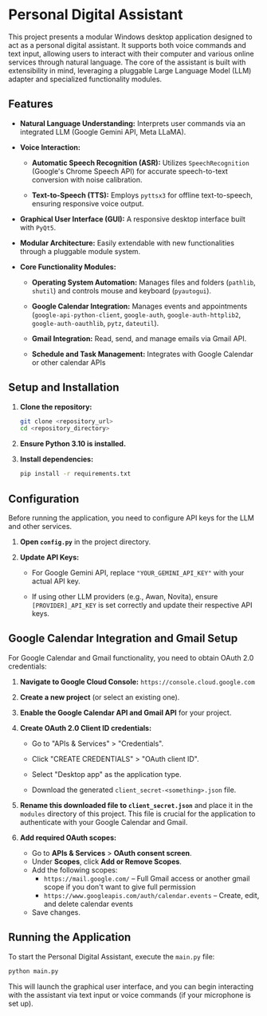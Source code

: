 # Personal Digital Assistant

This project presents a modular Windows desktop application designed to act as a personal digital assistant. It supports both voice commands and text input, allowing users to interact with their computer and various online services through natural language. The core of the assistant is built with extensibility in mind, leveraging a pluggable Large Language Model (LLM) adapter and specialized functionality modules.

## Features

* **Natural Language Understanding:** Interprets user commands via an integrated LLM (Google Gemini API, Meta LLaMA).

* **Voice Interaction:**

    * **Automatic Speech Recognition (ASR):** Utilizes `SpeechRecognition` (Google's Chrome Speech API) for accurate speech-to-text conversion with noise calibration.

    * **Text-to-Speech (TTS):** Employs `pyttsx3` for offline text-to-speech, ensuring responsive voice output.

* **Graphical User Interface (GUI):** A responsive desktop interface built with `PyQt5`.

* **Modular Architecture:** Easily extendable with new functionalities through a pluggable module system.

* **Core Functionality Modules:**

  * **Operating System Automation:** Manages files and folders (`pathlib`, `shutil`) and controls mouse and keyboard (`pyautogui`).

  * **Google Calendar Integration:** Manages events and appointments (`google-api-python-client`, `google-auth`, `google-auth-httplib2`, `google-auth-oauthlib`, `pytz`, `dateutil`).

  * **Gmail Integration:** Read, send, and manage emails via Gmail API.
  
  * **Schedule and Task Management:** Integrates with Google Calendar or other calendar APIs

## Setup and Installation

1.  **Clone the repository:**

    ```bash
    git clone <repository_url>
    cd <repository_directory>
    ```

2.  **Ensure Python 3.10 is installed.**

3.  **Install dependencies:**
    ```bash
    pip install -r requirements.txt
    ```

## Configuration

Before running the application, you need to configure API keys for the LLM and other services.

1.  **Open `config.py`** in the project directory.

2.  **Update API Keys:**

    * For Google Gemini API, replace `"YOUR_GEMINI_API_KEY"` with your actual API key.

    * If using other LLM providers (e.g., Awan, Novita), ensure `[PROVIDER]_API_KEY` is set correctly and update their respective API keys.

## Google Calendar Integration and Gmail Setup

For Google Calendar and Gmail functionality, you need to obtain OAuth 2.0 credentials:

1.  **Navigate to Google Cloud Console:** `https://console.cloud.google.com`

2.  **Create a new project** (or select an existing one).

3.  **Enable the Google Calendar API and Gmail API** for your project.

4.  **Create OAuth 2.0 Client ID credentials:**

    * Go to "APIs & Services" > "Credentials".

    * Click "CREATE CREDENTIALS" > "OAuth client ID".

    * Select "Desktop app" as the application type.

    * Download the generated `client_secret-<something>.json` file.

5.  **Rename this downloaded file to `client_secret.json`** and place it in the `modules` directory of this project. This file is crucial for the application to authenticate with your Google Calendar and Gmail.

6.  **Add required OAuth scopes:**

    * Go to **APIs & Services** > **OAuth consent screen**.  
    * Under **Scopes**, click **Add or Remove Scopes**.  
    * Add the following scopes:  
      - `https://mail.google.com/` – Full Gmail access or another gmail scope if you don't want to give full permission
      - `https://www.googleapis.com/auth/calendar.events` – Create, edit, and delete calendar events  
    * Save changes.  

## Running the Application

To start the Personal Digital Assistant, execute the `main.py` file:

```bash
python main.py
```

This will launch the graphical user interface, and you can begin interacting with the assistant via text input or voice commands (if your microphone is set up).